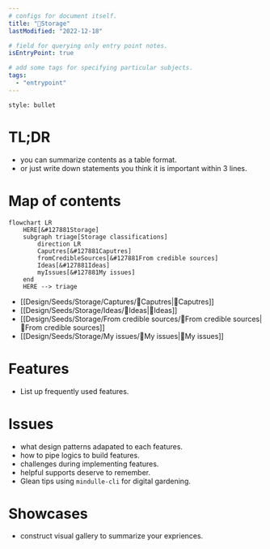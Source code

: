 ```yaml
---
# configs for document itself.
title: "🎉Storage"
lastModified: "2022-12-18"

# field for querying only entry point notes.
isEntryPoint: true

# add some tags for specifying particular subjects.
tags:
  - "entrypoint"
---
```

```toc
style: bullet
```

# TL;DR
- you can summarize contents as a table format.
- or just write down statements you think it is important within 3 lines.

# Map of contents
```mermaid
flowchart LR
	HERE[&#127881Storage]
	subgraph triage[Storage classifications]
		direction LR
		Caputres[&#127881Caputres]
		fromCredibleSources[&#127881From credible sources]
		Ideas[&#127881Ideas]
		myIssues[&#127881My issues]
	end
	HERE --> triage
```
- [[Design/Seeds/Storage/Captures/🎉Caputres|🎉Caputres]]
- [[Design/Seeds/Storage/Ideas/🎉Ideas|🎉Ideas]]
- [[Design/Seeds/Storage/From credible sources/🎉From credible sources|🎉From credible sources]]
- [[Design/Seeds/Storage/My issues/🎉My issues|🎉My issues]]

# Features
- List up frequently used features.

# Issues
- what design patterns adapated to each features.
- how to pipe logics to build features.
- challenges during implementing features.
- helpful supports deserve to remember.
- Glean tips using `mindulle-cli` for digital gardening.

# Showcases
- construct visual gallery to summarize your expriences.
